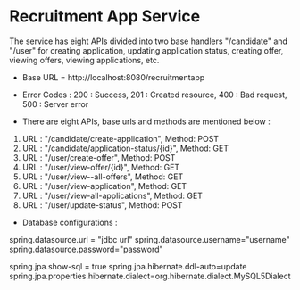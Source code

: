 # Recruitment App Service

The service has eight APIs divided into two base handlers "/candidate" and "/user" for creating application, updating application status, creating offer, viewing offers, viewing applications, etc.

* Base URL = http://localhost:8080/recruitmentapp
* Error Codes :
		200 : Success,
		201 : Created resource,
		400 : Bad request,
		500 : Server error

* There are eight APIs, base urls and methods are mentioned below :
1. URL : "/candidate/create-application", Method: POST
2. URL : "/candidate/application-status/{id}", Method: GET
3. URL : "/user/create-offer", Method: POST
4. URL : "/user/view-offer/{id}", Method: GET
5. URL : "/user/view--all-offers", Method: GET
6. URL : "/user/view-application", Method: GET
7. URL : "/user/view-all-applications", Method: GET
8. URL : "/user/update-status", Method: POST

* Database configurations :

spring.datasource.url = "jdbc url"
spring.datasource.username="username"
spring.datasource.password="password"

spring.jpa.show-sql = true
spring.jpa.hibernate.ddl-auto=update
spring.jpa.properties.hibernate.dialect=org.hibernate.dialect.MySQL5Dialect


